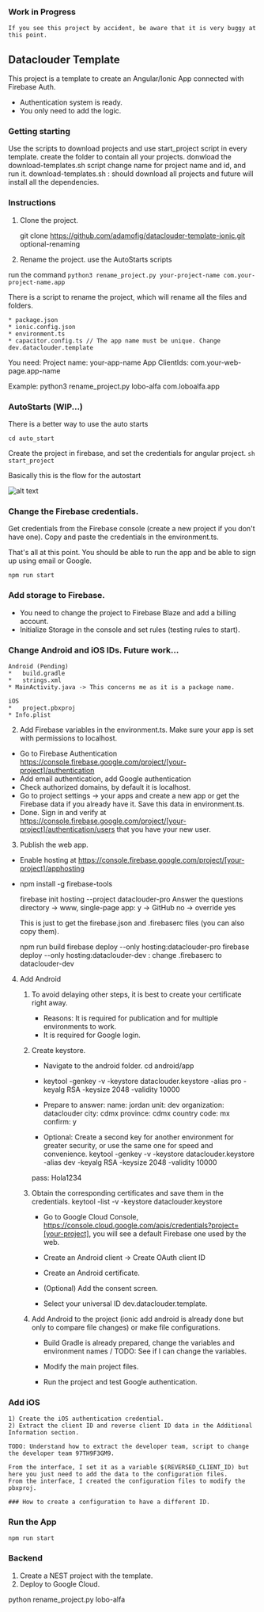 ### Work in Progress
    If you see this project by accident, be aware that it is very buggy at this point.
    
## Dataclouder Template

This project is a template to create an Angular/Ionic App connected with Firebase Auth.

* Authentication system is ready. 
* You only need to add the logic. 


### Getting starting
Use the scripts to download projects and use start_project script in every template.
create the folder to contain all your projects.
donwload the download-templates.sh script change name for project name and id, and run it. 
download-templates.sh : should download all projects and future will install all the dependencies. 


### Instructions 

1) Clone the project. 

    git clone https://github.com/adamofig/dataclouder-template-ionic.git optional-renaming

2) Rename the project. use the AutoStarts scripts


run the command
    ```python3 rename_project.py your-project-name com.your-project-name.app```

There is a script to rename the project, which will rename all the files and folders.

    * package.json 
    * ionic.config.json
    * environment.ts
    * capacitor.config.ts // The app name must be unique. Change dev.dataclouder.template

You need: 
Project name: your-app-name
App ClientIds: com.your-web-page.app-name

Example: 
    python3 rename_project.py lobo-alfa com.loboalfa.app

### AutoStarts (WIP...)

There is a better way to use the auto starts

```cd auto_start```

Create the project in firebase, and set the credentials for angular project. 
```sh start_project```


Basically this is the flow for the autostart

![alt text](./docs/image.png)


### Change the Firebase credentials. 

Get credentials from the Firebase console (create a new project if you don't have one).
Copy and paste the credentials in the environment.ts.

That's all at this point. You should be able to run the app and be able to sign up using email or Google.

    npm run start

### Add storage to Firebase.
* You need to change the project to Firebase Blaze and add a billing account.
* Initialize Storage in the console and set rules (testing rules to start).

### Change Android and iOS IDs. Future work...

    Android (Pending)
    *   build.gradle
    *   strings.xml
    * MainActivity.java -> This concerns me as it is a package name.

    iOS
    *   project.pbxproj
    * Info.plist

2) Add Firebase variables in the environment.ts. Make sure your app is set with permissions to localhost. 

* Go to Firebase Authentication https://console.firebase.google.com/project/[your-project]/authentication
* Add email authentication, add Google authentication 
* Check authorized domains, by default it is localhost. 
* Go to project settings -> your apps and create a new app or get the Firebase data if you already have it. Save this data in environment.ts.
* Done. Sign in and verify at https://console.firebase.google.com/project/[your-project]/authentication/users that you have your new user. 

3) Publish the web app. 

* Enable hosting at https://console.firebase.google.com/project/[your-project]/apphosting

* npm install -g firebase-tools

    firebase init hosting --project dataclouder-pro 
    Answer the questions 
    directory -> www, single-page app: y -> GitHub no -> override yes

    This is just to get the firebase.json and .firebaserc files (you can also copy them).

    npm run build
    firebase deploy --only hosting:dataclouder-pro
    firebase deploy --only hosting:dataclouder-dev : change .firebaserc to dataclouder-dev

4) Add Android

    1) To avoid delaying other steps, it is best to create your certificate right away. 
        * Reasons: It is required for publication and for multiple environments to work. 
        * It is required for Google login.
        
    2) Create keystore. 

        * Navigate to the android folder. cd android/app

        * keytool -genkey -v -keystore dataclouder.keystore -alias pro -keyalg RSA -keysize 2048 -validity 10000

        * Prepare to answer:
            name: jordan
            unit: dev
            organization: dataclouder
            city: cdmx
            province: cdmx
            country code: mx
            confirm: y

        * Optional: Create a second key for another environment for greater security, or use the same one for speed and convenience.
        keytool -genkey -v -keystore dataclouder.keystore -alias dev -keyalg RSA -keysize 2048 -validity 10000

        pass: Hola1234

    3) Obtain the corresponding certificates and save them in the credentials.
    keytool -list -v -keystore dataclouder.keystore

        * Go to Google Cloud Console, https://console.cloud.google.com/apis/credentials?project=[your-project], you will see a default Firebase one used by the web.
    
        * Create an Android client -> Create OAuth client ID

        * Create an Android certificate.

        * (Optional) Add the consent screen.

        * Select your universal ID dev.dataclouder.template.

    4) Add Android to the project (ionic add android is already done but only to compare file changes) or make file configurations. 

        * Build Gradle is already prepared, change the variables and environment names / TODO: See if I can change the variables.

        * Modify the main project files.

        * Run the project and test Google authentication.

### Add iOS

    1) Create the iOS authentication credential.
    2) Extract the client ID and reverse client ID data in the Additional Information section.
    
    TODO: Understand how to extract the developer team, script to change the developer team 97TH9F3GM9. 
    
    From the interface, I set it as a variable $(REVERSED_CLIENT_ID) but here you just need to add the data to the configuration files. 
    From the interface, I created the configuration files to modify the pbxproj.

    ### How to create a configuration to have a different ID. 

### Run the App

    npm run start

### Backend 

1) Create a NEST project with the template. 
2) Deploy to Google Cloud. 

python rename_project.py lobo-alfa

